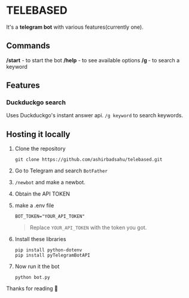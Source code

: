 # TELEBASED
 It's a **telegram bot** with various features(currently one).

 ## Commands
 **/start** - to start the bot
 **/help** - to see available options
 **/g <keyword>** - to search a keyword
 

 ## Features
 ### Duckduckgo search
 Uses Duckduckgo's instant answer api.
 `/g keyword` to search keywords.


## Hosting it locally
 1. Clone the repository

    ```
    git clone https://github.com/ashirbadsahu/telebased.git
    ```

 1. Go to Telegram and search `BotFather`
 1. `/newbot` and make a newbot.
 1. Obtain the API TOKEN
 1. make a .env file

    ```
    BOT_TOKEN="YOUR_API_TOKEN"

    ```

    >Replace `YOUR_API_TOKEN` with the token you got.
 1. Install these libraries

    ```
    pip install python-dotenv
    pip install pyTelegramBotAPI
    ```
1. Now run it the bot

    ```
    python bot.py
    ```

Thanks for reading 🙏


